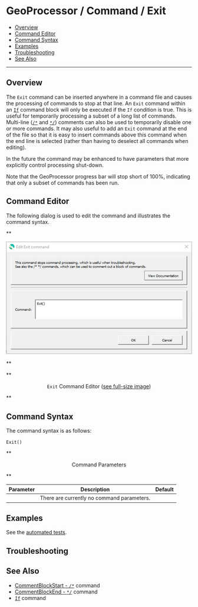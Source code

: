 # GeoProcessor / Command / Exit #

*   [Overview](#overview)
*   [Command Editor](#command-editor)
*   [Command Syntax](#command-syntax)
*   [Examples](#examples)
*   [Troubleshooting](#troubleshooting)
*   [See Also](#see-also)

-------------------------

## Overview ##

The `Exit` command can be inserted anywhere in a command file and causes the processing of commands to stop at that line.
An `Exit` command within an
[`If`](../If/If.md) command block will only be executed if the `If` condition is true.
This is useful for temporarily processing a subset of a long list of commands.
Multi-line 
([`/*`](../CommentBlockStart/CommentBlockStart.md) and
[`*/`](../CommentBlockEnd/CommentBlockEnd.md))
comments can also be used to temporarily disable one or more commands.
It may also useful to add an `Exit` command at the end of the file so that it is easy to insert commands above this
command when the end line is selected (rather than having to deselect all commands when editing).

In the future the command may be enhanced to have parameters that more explicitly control processing shut-down.

Note that the GeoProcessor progress bar will stop short of 100%, indicating that only a subset of commands has been run.

## Command Editor ##

The following dialog is used to edit the command and illustrates the command syntax.

**<p style="text-align: center;">
![Exit](Exit.png)
</p>**

**<p style="text-align: center;">
`Exit` Command Editor (<a href="../Exit.png">see full-size image</a>)
</p>**

## Command Syntax ##

The command syntax is as follows:

```text
Exit()
```
**<p style="text-align: center;">
Command Parameters
</p>**

| **Parameter** | **Description** | **Default** |
| --------------|-----------------|----------------- |
| | There are currently no command parameters. | |

## Examples ##

See the [automated tests](https://github.com/OpenWaterFoundation/owf-app-geoprocessor-python-test/tree/main/test/commands/Exit).

## Troubleshooting ##

## See Also ##

*   [CommentBlockStart - `/*`](../CommentBlockStart/CommentBlockStart.md) command
*   [CommentBlockEnd - `*/`](../CommentBlockEnd/CommentBlockEnd.md) command
*   [`If`](../If/If.md) command

